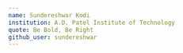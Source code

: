 ```yaml
---
name: Sundereshwar Kodi
institution: A.D. Patel Institute of Technology
quote: Be Bold, Be Right
github_user: sundereshwar
---
```

